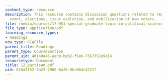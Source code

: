 ```yaml
---
content_type: resource
description: This resource contains discussion questions related to realignments,cataclysmic
  event, elections, issue evolution, and mobilization of new voters.
file: /media/courses/17-951-special-graduate-topic-in-political-science-political-behavior-fall-2005/610a21527a2329668af69bc004c4222f_12_partisan.pdf
file_type: application/pdf
learning_resource_types:
- Readings
ocw_type: OCWFile
parent_title: Readings
parent_type: CourseSection
parent_uid: 40149e46-aec9-beb2-f5a6-7567352a5d14
resourcetype: Document
title: 12_partisan.pdf
uid: 610a2152-7a23-2966-8af6-9bc004c4222f
---
```

